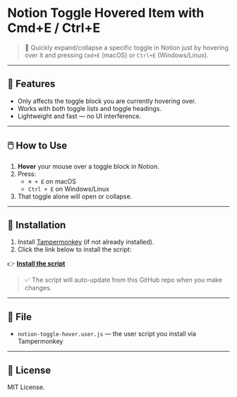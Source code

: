 # Notion Toggle Hovered Item with Cmd+E / Ctrl+E

> 🧠 Quickly expand/collapse a specific toggle in Notion just by hovering over it and pressing `Cmd+E` (macOS) or `Ctrl+E` (Windows/Linux).

---

## 🔧 Features

- Only affects the toggle block you are currently hovering over.
- Works with both toggle lists and toggle headings.
- Lightweight and fast — no UI interference.

---

## 🖱️ How to Use

1. **Hover** your mouse over a toggle block in Notion.
2. Press:
   - `⌘ + E` on macOS
   - `Ctrl + E` on Windows/Linux
3. That toggle alone will open or collapse.

---

## 🚀 Installation

1. Install [Tampermonkey](https://www.tampermonkey.net/) (if not already installed).
2. Click the link below to install the script:

👉 **[Install the script](https://cdn.jsdelivr.net/gh/Ousinki/notion-anki-userscripts@main/notion-toggle-hover.user.js)**

> ✅ The script will auto-update from this GitHub repo when you make changes.

---

## 📁 File

- `notion-toggle-hover.user.js` — the user script you install via Tampermonkey

---

## 📜 License

MIT License.
